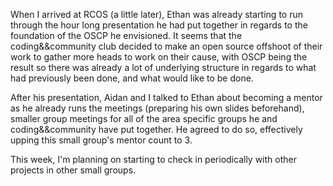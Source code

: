 When I arrived at RCOS (a little later), Ethan was already starting to run through the hour long presentation he had put together 
in regards to the foundation of the OSCP he envisioned. It seems that the coding&&community club decided to make an open
source offshoot of their work to gather more heads to work on their cause, with OSCP being the result so there 
was already a lot of underlying structure in regards to what had previously  been done, and what would like to be done.

After his presentation, Aidan and I talked to Ethan about becoming a mentor as he already runs the meetings (preparing 
his own slides beforehand), smaller group meetings for all of the area specific groups he and coding&&community 
have put together. He agreed to do so, effectively upping this small group's mentor count to 3.

This week, I'm planning on starting to check in periodically with other projects in other small groups.
